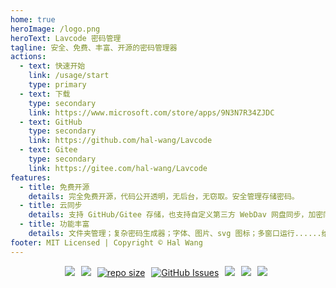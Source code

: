 ```yaml
---
home: true
heroImage: /logo.png
heroText: Lavcode 密码管理
tagline: 安全、免费、丰富、开源的密码管理器
actions:
  - text: 快速开始
    link: /usage/start
    type: primary
  - text: 下载
    type: secondary
    link: https://www.microsoft.com/store/apps/9N3N7R34ZJDC
  - text: GitHub
    type: secondary
    link: https://github.com/hal-wang/Lavcode
  - text: Gitee
    type: secondary
    link: https://gitee.com/hal-wang/Lavcode
features:
  - title: 免费开源
    details: 完全免费开源，代码公开透明，无后台，无窃取。安全管理存储密码。
  - title: 云同步
    details: 支持 GitHub/Gitee 存储，也支持自定义第三方 WebDav 网盘同步，加密同步文件，安全可靠。
  - title: 功能丰富
    details: 文件夹管理；复杂密码生成器；字体、图片、svg 图标；多窗口运行......给你想要的自定义。
footer: MIT Licensed | Copyright © Hal Wang
---
```


<p align="center" class="badges">
    <a href="https://github.com/hal-wang/Lavcode/releases" ><img src="https://img.shields.io/github/license/hal-wang/Lavcode" /></a>
    <a href="https://github.com/hal-wang/Lavcode/blob/main/LICENSE" ><img src="https://img.shields.io/github/v/release/hal-wang/Lavcode" /></a>
    <a href="https://github.com/hal-wang/Lavcode"><img src="https://img.shields.io/github/repo-size/hal-wang/Lavcode" alt="repo size" /></a>
    <a href="https://github.com/hal-wang/Lavcode" ><img src="https://img.shields.io/github/issues/hal-wang/Lavcode" alt="GitHub Issues" /></a>
    <a href="https://github.com/hal-wang/Lavcode/pulls" ><img src="https://img.shields.io/github/issues-pr/hal-wang/Lavcode" /></a>
    <a href="https://gitpod.io/#https://github.com/hal-wang/Lavcode"><img src="https://img.shields.io/badge/Gitpod-Ready--to--Code-blue?logo=gitpod" ></a>
    <a href="https://paypal.me/ihalwang" ><img src="https://img.shields.io/badge/Donate-PayPal-ff3f59.svg"/></a>
</p>

<style>
.badges a{
  margin-right:6px;
}
</style>
